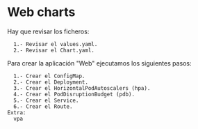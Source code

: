 # Web charts

Hay que revisar los ficheros:
```
  1.- Revisar el values.yaml.
  2.- Revisar el Chart.yaml.
```

Para crear la aplicación "Web" ejecutamos los siguientes pasos:
```
  1.- Crear el ConfigMap.
  2.- Crear el Deployment.
  3.- Crear el HorizontalPodAutoscalers (hpa).
  4.- Crear el PodDisruptionBudget (pdb).
  5.- Crear el Service.
  6.- Crear el Route.
Extra:
  vpa
```
